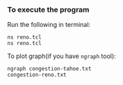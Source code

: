 ### To execute the program
Run the following in terminal:
```
ns reno.tcl
ns reno.tcl
```

To plot graph(if you have `ngraph` tool):
```
ngraph congestion-tahoe.txt
congestion-reno.txt
```